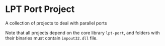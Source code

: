 # LPT Port Project

A collection of projects to deal with parallel ports

Note that all projects depend on the core library `lpt-port`, and folders with their binaries must contain `inpout32.dll` file.